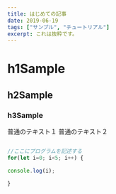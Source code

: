 ```yaml
---
title: はじめての記事
date: 2019-06-19
tags: ["サンプル", "チュートリアル"]
excerpt: これは抜粋です。
---
```


# h1Sample
## h2Sample
### h3Sample
普通のテキスト１
普通のテキスト２

```javascript

//ここにプログラムを記述する
for(let i=0; i<5; i++) {

console.log(i);

}

```
